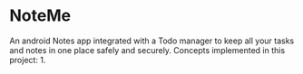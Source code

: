 # NoteMe
An android Notes app integrated with a Todo manager to keep all your tasks and notes in one place safely and securely.
Concepts implemented in this project:
1. 
